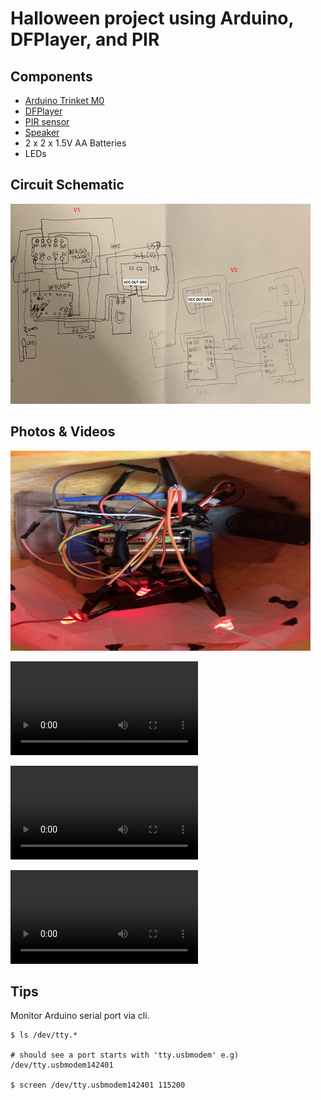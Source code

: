 # Halloween project using Arduino, DFPlayer, and PIR

## Components

- [Arduino Trinket M0](https://www.adafruit.com/product/3500)
- [DFPlayer](https://www.amazon.com/gp/product/B07Y2YKYRS)
- [PIR sensor](https://www.amazon.com/gp/product/B012ZZ4LPM)
- [Speaker](https://www.amazon.com/gp/product/B0738NLFTG)
- 2 x 2 x 1.5V AA Batteries
- LEDs


## Circuit Schematic

<img src="https://github.com/ins429/halloween-arduino-pir-dfplayer/blob/master/circuit.png" width="480" height="320" />


## Photos & Videos

<img src="https://github.com/ins429/halloween-arduino-pir-dfplayer/blob/master/photo_1.jpeg" width="480" height="320" />

![video 1](https://github.com/ins429/halloween-arduino-pir-dfplayer/blob/master/video_1.mp4)

![video 2](https://github.com/ins429/halloween-arduino-pir-dfplayer/blob/master/video_2.mp4)

![video 3](https://github.com/ins429/halloween-arduino-pir-dfplayer/blob/master/video_3.mp4)


## Tips

Monitor Arduino serial port via cli.

```
$ ls /dev/tty.*

# should see a port starts with 'tty.usbmodem' e.g) /dev/tty.usbmodem142401

$ screen /dev/tty.usbmodem142401 115200
```
